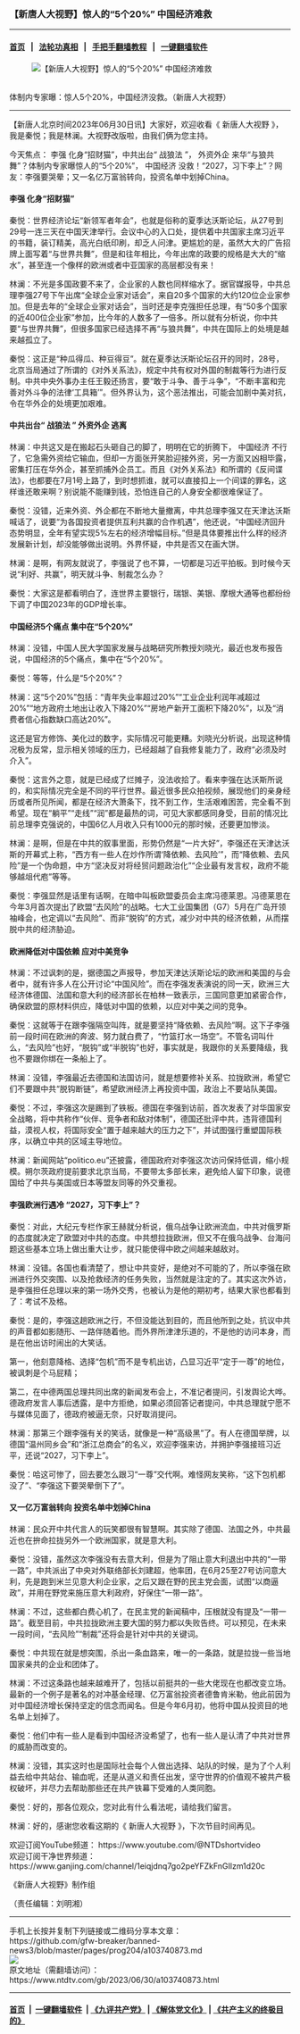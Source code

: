 ### 【新唐人大视野】惊人的“5个20%” 中国经济难救
------------------------

#### [首页](https://github.com/gfw-breaker/banned-news3/blob/master/README.md) &nbsp;&nbsp;|&nbsp;&nbsp; [法轮功真相](https://github.com/begood0513/basic/blob/master/README.md)  &nbsp;&nbsp;|&nbsp;&nbsp; [手把手翻墙教程](https://github.com/gfw-breaker/guides/wiki)  &nbsp;&nbsp;|&nbsp;&nbsp; [一键翻墙软件](https://github.com/gfw-breaker/nogfw/blob/master/README.md)  



<div><div class="featured_image">
 <figure>
  <img alt="【新唐人大视野】惊人的“5个20%” 中国经济难救" src="https://i.ntdtv.com/assets/uploads/2023/06/id103740959-youtube-800x450.jpg"/>
 </figure><br/>
 <span class="caption">
  体制内专家曝：惊人5个20%，中国经济没救。（新唐人大视野）
 </span>
</div>
</div><hr/>


<div><div class="post_content" itemprop="articleBody">
 <p>
  【新唐人北京时间2023年06月30日讯】大家好，欢迎收看《
  <ok href="https://www.ntdtv.com/gb/新唐人大视野.htm">
   新唐人大视野
  </ok>
  》，我是秦悦；我是林澜。大视野改版啦，由我们俩为您主持。
 </p>
 <p>
  今天焦点：
  <ok href="https://www.ntdtv.com/gb/李强.htm">
   李强
  </ok>
  化身“招财猫”，中共出台“
  <ok href="https://www.ntdtv.com/gb/战狼法.htm">
   战狼法
  </ok>
  ”，
  <ok href="https://www.ntdtv.com/gb/外资外企.htm">
   外资外企
  </ok>
  来华“与狼共舞”？体制内专家曝惊人的“5个20%”，
  <ok href="https://www.ntdtv.com/gb/中国经济.htm">
   中国经济
  </ok>
  没救！“2027，习下李上”？网友：李强要哭晕；又一名亿万富翁转向，投资名单中划掉China。
 </p>
 <p>
 </p>
 <p>
  <h4>
   <ok href="https://www.ntdtv.com/gb/李强.htm">
    李强
   </ok>
   化身“招财猫”
  </h4>
  <p>
   秦悦：世界经济论坛“新领军者年会”，也就是俗称的夏季达沃斯论坛，从27号到29号一连三天在中国天津举行。会议中心的入口处，提供着中共国家主席习近平的书籍，装订精美，高光白纸印刷，却乏人问津。更尴尬的是，虽然大大的广告招牌上面写着“与世界共舞”，但是和往年相比，今年出席的政要的规格是大大的“缩水”，甚至连一个像样的欧洲或者中亚国家的高层都没有来！
  </p>
  <p>
   林澜：不光是多国政要不来了，企业家的人数也同样缩水了。据官媒报导，中共总理李强27号下午出席“全球企业家对话会”，来自20多个国家的大约120位企业家参加。但是去年的“全球企业家对话会”，当时还是李克强担任总理，有“50多个国家的近400位企业家”参加，比今年的人数多了一倍多。所以就有分析说，你中共要“与世界共舞”，但很多国家已经选择不再“与狼共舞”，中共在国际上的处境是越来越孤立了。
  </p>
  <p>
   秦悦：这正是“种瓜得瓜、种豆得豆”。就在夏季达沃斯论坛召开的同时，28号，北京当局通过了所谓的《对外关系法》，规定中共有权对外国的制裁等行为进行反制。中共中央外事办主任王毅还扬言，要“敢于斗争、善于斗争”，“不断丰富和完善对外斗争的法律‘工具箱’”。但外界认为，这个恶法推出，可能会加剧中美对抗，令在华外企的处境更加艰难。
  </p>
  <h4>
   中共出台“
   <ok href="https://www.ntdtv.com/gb/战狼法.htm">
    战狼法
   </ok>
   ”
   <ok href="https://www.ntdtv.com/gb/外资外企.htm">
    外资外企
   </ok>
   逃离
  </h4>
  <p>
   林澜：中共这又是在搬起石头砸自己的脚了，明明在它的折腾下，
   <ok href="https://www.ntdtv.com/gb/中国经济.htm">
    中国经济
   </ok>
   不行了，它急需外资给它输血，但却一方面张开笑脸迎接外资，另一方面又凶相毕露，密集打压在华外企，甚至抓捕外企员工。而且《对外关系法》和所谓的《反间谍法》，也都要在7月1号上路了，到时想抓谁，就可以直接扣上一个间谍的罪名，这样谁还敢来啊？别说能不能赚到钱，恐怕连自己的人身安全都很难保证了。
  </p>
  <p>
   秦悦：没错，近来外资、外企都在不断地大量撤离，中共总理李强又在天津达沃斯喊话了，说要“为各国投资者提供互利共赢的合作机遇”，他还说，“中国经济回升态势明显，全年有望实现5%左右的经济增幅目标。”但是具体要推出什么样的经济发展新计划，却没能够做出说明。外界怀疑，中共是否又在画大饼。
  </p>
  <p>
   林澜：是啊，有网友就说了，李强说了也不算，一切都是习近平拍板。到时候今天说“利好、共赢”，明天就斗争、制裁怎么办？
  </p>
  <p>
   秦悦：大家这是都看明白了，连世界主要银行，瑞银、美银、摩根大通等也都纷纷下调了中国2023年的GDP增长率。
  </p>
  <h4>
   中国经济5个痛点 集中在“5个20%”
  </h4>
  <p>
   林澜：没错，中国人民大学国家发展与战略研究所教授刘晓光，最近也发布报告说，中国经济的5个痛点，集中在“5个20%”。
  </p>
  <p>
   秦悦：等等，什么是“5个20%”？
  </p>
  <p>
   林澜：这“5个20%”包括：“青年失业率超过20%”“工业企业利润年减超过20%”“地方政府土地出让收入下降20%”“房地产新开工面积下降20%”，以及“消费者信心指数缺口高达20%”。
  </p>
  <p>
   这还是官方修饰、美化过的数字，实际情况可能更糟。刘晓光分析说，出现这种情况极为反常，显示相关领域的压力，已经超越了自我修复能力了，政府“必须及时介入”。
  </p>
  <p>
   秦悦：这言外之意，就是已经成了烂摊子，没法收拾了。看来李强在达沃斯所说的，和实际情况完全是不同的平行世界。最近很多民众拍视频，展现他们的亲身经历或者所见所闻，都是在经济大萧条下，找不到工作，生活艰难困苦，完全看不到希望。现在“躺平”“走线”“润”都是最热的词，可见大家都感同身受，目前的情况比前总理李克强说的，中国6亿人月收入只有1000元的那时候，还要更加惨淡。
  </p>
  <p>
   林澜：是啊，但是在中共的叙事里面，形势仍然是“一片大好”，李强还在天津达沃斯的开幕式上称，“西方有一些人在炒作所谓‘降依赖、去风险’”，而“降依赖、去风险”是一个伪命题，中方“坚决反对将经贸问题政治化”“企业最有发言权，政府不能够越俎代庖”等等。
  </p>
  <p>
   秦悦：李强显然是话里有话啊，在暗中叫板欧盟委员会主席冯德莱恩。冯德莱恩在今年3月首次提出了欧盟“去风险”的战略。七大工业国集团（G7）5月在广岛开领袖峰会，也定调以“去风险”、而非“脱钩”的方式，减少对中共的经济依赖，从而摆脱中共的经济胁迫。
  </p>
  <h4>
   欧洲降低对中国依赖 应对中美竞争
  </h4>
  <p>
   林澜：不过讽刺的是，据德国之声报导，参加天津达沃斯论坛的欧洲和美国的与会者中，就有许多人在公开讨论“中国风险”。而在李强发表演说的同一天，欧洲三大经济体德国、法国和意大利的经济部长在柏林一致表示，三国同意更加紧密合作，确保欧盟的原材料供应，降低对中国的依赖，以应对中美之间的竞争。
  </p>
  <p>
   秦悦：这就等于在跟李强隔空叫阵，就是要坚持“降依赖、去风险”啊。这下子李强前一段时间在欧洲的奔波、努力就白费了，“竹篮打水一场空”。不管名词叫什么，“去风险”也好，“脱钩”或“半脱钩”也好，事实就是，我跟你的关系要降级，我也不要跟你绑在一条船上了。
  </p>
  <p>
   林澜：没错，李强最近去德国和法国访问，就是想要修补关系、拉拢欧洲，希望它们不要跟中共“脱钩断链”，希望欧洲经济上再投资中国，政治上不要站队美国。
  </p>
  <p>
   秦悦：不过，李强这次是踢到了铁板。德国在李强到访前，首次发表了对华国家安全战略，将中共称作“伙伴、竞争者和敌对体制”，德国还批评中共，违背德国利益，漠视人权，将国际安全“置于越来越大的压力之下”，并试图强行重塑国际秩序，以确立中共的区域主导地位。
  </p>
  <p>
   林澜：新闻网站“politico.eu”还披露，德国政府对李强这次访问保持低调，缩小规模。朔尔茨政府提前要求北京当局，不要带太多部长来，避免给人留下印象，说德国给了中共与美国或日本等盟友同等的外交重视。
  </p>
  <h4>
   李强欧洲行遇冷 “2027，习下李上”？
  </h4>
  <p>
   秦悦：对此，大纪元专栏作家王赫就分析说，俄乌战争让欧洲流血，中共对俄罗斯的态度就决定了欧盟对中共的态度。中共想拉拢欧洲，但又不在俄乌战争、台海问题这些基本立场上做出重大让步，就只能使得中欧之间越来越敌对。
  </p>
  <p>
   林澜：没错。各国也看清楚了，想让中共变好，是绝对不可能的了，所以李强在欧洲进行外交突围、以及抢救经济的任务失败，当然就是注定的了。其实这次外访，是李强担任总理以来的第一场外交秀，也被认为是他的期初考，结果大家也都看到了：考试不及格。
  </p>
  <p>
   秦悦：是的，李强这趟欧洲之行，不但没能达到目的，而且他所到之处，抗议中共的声音都如影随形、一路伴随着他。而外界所津津乐道的，不是他的访问本身，而是在他出访时闹出的大笑话。
  </p>
  <p>
   第一，他刻意降格、选择“包机”而不是专机出访，凸显习近平“定于一尊”的地位，被讽刺是个马屁精；
  </p>
  <p>
   第二，在中德两国总理共同出席的新闻发布会上，不准记者提问，引发舆论大哗。德政府发言人事后透露，是中方拒绝，如果必须回答记者提问，中共总理就宁愿不与媒体见面了，德政府被逼无奈，只好取消提问。
  </p>
  <p>
   林澜：那第三个跟李强有关的笑话，就像是一种“高级黑”了。有人在德国举牌，以德国“温州同乡会”和“浙江总商会”的名义，欢迎李强来访，并拥护李强接班习近平，还说“2027，习下李上”。
  </p>
  <p>
   秦悦：哈这可惨了，回去要怎么跟习“一尊”交代啊。难怪网友笑称，“这下包机都没了”、“李强这下要哭晕倒下了”。
  </p>
  <h4>
   又一亿万富翁转向 投资名单中划掉China
  </h4>
  <p>
   林澜：民众开中共代言人的玩笑都很有智慧啊。其实除了德国、法国之外，中共最近也在拚命拉拢另外一个欧洲国家，就是意大利。
  </p>
  <p>
   秦悦：没错，虽然这次李强没有去意大利，但是为了阻止意大利退出中共的“一带一路”，中共派出了中央对外联络部长刘建超，他率团，在6月25至27号访问意大利，先是跑到米兰见意大利企业家，之后又跟在野的民主党会面，试图“以商逼政”，并用在野党来施压意大利政府，好保住“一带一路”。
  </p>
  <p>
   林澜：不过，这些都白费心机了，在民主党的新闻稿中，压根就没有提及“一带一路”。截至目前，中共拉拢欧洲主要大国的努力都以失败告终。可以预见，在未来一段时间，“去风险”“制裁”还将会是针对中共的关键词。
  </p>
  <p>
   秦悦：中共现在就是想突围，杀出一条血路来，唯一的一条路，就是拉拢一些当地国家亲共的企业和团体了。
  </p>
  <p>
   林澜：不过这条路也越来越难开了，包括以前挺共的一些大佬现在也都改变立场。最新的一个例子是著名的对冲基金经理、亿万富翁投资者德鲁肯米勒，他此前因为对中国经济增长保持坚定的信念而闻名。但是今年6月初，他将中国从投资目的地名单上划掉了。
  </p>
  <p>
   秦悦：他们中有一些人是看到中国经济没希望了，也有一些人是认清了中共对世界的威胁而改变的。
  </p>
  <p>
   林澜：没错，其实这时也是国际社会每个人做出选择、站队的时候，是为了个人利益去给中共站台、输血呢，还是从道义和责任出发，坚守世界的价值观不被共产极权破坏，并尽力去帮助那些还在共产铁幕下受难的人类同胞。
  </p>
  <p>
   秦悦：好的，那各位观众，您对此有什么看法呢，请给我们留言。
  </p>
  <p>
   林澜：好的，感谢您收看这期的《
   <ok href="https://www.ntdtv.com/gb/新唐人大视野.htm">
    新唐人大视野
   </ok>
   》，下次节目时间再见。
  </p>
  <p>
   欢迎订阅YouTube频道：
   <ok href="https://www.youtube.com/@NTDshortvideo">
    https://www.youtube.com/@NTDshortvideo
   </ok>
   <br/>
   欢迎订阅干净世界频道：
   <ok href="https://www.ganjing.com/channel/1eiqjdnq7go2peYFZkFnGIlzm1d20c">
    https://www.ganjing.com/channel/1eiqjdnq7go2peYFZkFnGIlzm1d20c
   </ok>
  </p>
  <p>
   《新唐人大视野》制作组
  </p>
  <p>
   （责任编辑：刘明湘）
  </p>
  <div class="single_ad">
  </div>
 </p>
</div>
</div>
<hr/>
手机上长按并复制下列链接或二维码分享本文章：<br/>
https://github.com/gfw-breaker/banned-news3/blob/master/pages/prog204/a103740873.md <br/>
<a href='https://github.com/gfw-breaker/banned-news3/blob/master/pages/prog204/a103740873.md'><img src='https://github.com/gfw-breaker/banned-news3/blob/master/pages/prog204/a103740873.md.png'/></a> <br/>
原文地址（需翻墙访问）：https://www.ntdtv.com/gb/2023/06/30/a103740873.html


------------------------
#### [首页](https://github.com/gfw-breaker/banned-news3/blob/master/README.md) &nbsp;|&nbsp; [一键翻墙软件](https://github.com/gfw-breaker/nogfw/blob/master/README.md) &nbsp;| [《九评共产党》](https://github.com/gfw-breaker/9ping.md/blob/master/README.md#九评之一评共产党是什么) | [《解体党文化》](https://github.com/gfw-breaker/jtdwh.md/blob/master/README.md) | [《共产主义的终极目的》](https://github.com/gfw-breaker/gczydzjmd.md/blob/master/README.md)


<img src='http://gfw-breaker.win/banned-news3/pages/prog204/a103740873.md' width='0px' height='0px'/>